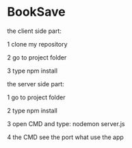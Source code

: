 # BookSave


the client side part:

1 clone my repository

2 go to project folder

3 type npm install

the server side part:

1 go to project folder

2 type npm install

3 open CMD and type: nodemon server.js

4 the CMD see the port what use the app
